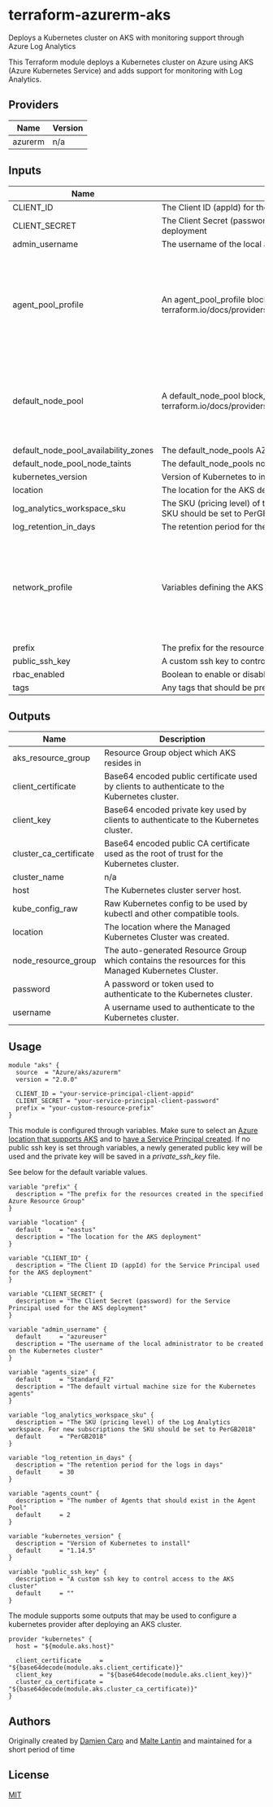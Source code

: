 # terraform-azurerm-aks
Deploys a Kubernetes cluster on AKS with monitoring support through Azure Log Analytics

This Terraform module deploys a Kubernetes cluster on Azure using AKS (Azure Kubernetes Service) and adds support for monitoring with Log Analytics.

<!-- BEGINNING OF PRE-COMMIT-TERRAFORM DOCS HOOK -->
## Providers

| Name | Version |
|------|---------|
| azurerm | n/a |

## Inputs

| Name | Description | Type | Default | Required |
|------|-------------|------|---------|:-----:|
| CLIENT\_ID | The Client ID (appId) for the Service Principal used for the AKS deployment | `string` | n/a | yes |
| CLIENT\_SECRET | The Client Secret (password) for the Service Principal used for the AKS deployment | `string` | n/a | yes |
| admin\_username | The username of the local administrator to be created on the Kubernetes cluster | `string` | `"azureuser"` | no |
| agent\_pool\_profile | An agent\_pool\_profile block, see terraform.io/docs/providers/azurerm/r/kubernetes\_cluster.html#agent\_pool\_profile | `list(any)` | <pre>[<br>  {<br>    "agents_count": 2,<br>    "count": 1,<br>    "name": "nodepool",<br>    "os_disk_size_gb": 50,<br>    "os_type": "Linux",<br>    "vm_size": "standard_f2"<br>  }<br>]<br></pre> | no |
| default\_node\_pool | A default\_node\_pool block, see terraform.io/docs/providers/azurerm/r/kubernetes\_cluster.html#default\_node\_pool | `map(any)` | <pre>{<br>  "enable_auto_scaling": true,<br>  "name": "nodepool",<br>  "os_disk_size_gb": 50,<br>  "type": "VirtualMachineScaleSets",<br>  "vm_size": "standard_f2"<br>}<br></pre> | no |
| default\_node\_pool\_availability\_zones | The default\_node\_pools AZs | `list(string)` | n/a | yes |
| default\_node\_pool\_node\_taints | The default\_node\_pools node taints | `list(string)` | n/a | yes |
| kubernetes\_version | Version of Kubernetes to install | `string` | `"1.14.5"` | no |
| location | The location for the AKS deployment | `string` | `"eastus"` | no |
| log\_analytics\_workspace\_sku | The SKU (pricing level) of the Log Analytics workspace. For new subscriptions the SKU should be set to PerGB2018 | `string` | `"PerGB2018"` | no |
| log\_retention\_in\_days | The retention period for the logs in days | `number` | `30` | no |
| network\_profile | Variables defining the AKS network profile config | <pre>object({<br>    network_plugin     = string<br>    network_policy     = string<br>    dns_service_ip     = string<br>    docker_bridge_cidr = string<br>    pod_cidr           = string<br>    service_cidr       = string<br>    load_balancer_sku  = string<br>  })<br></pre> | <pre>{<br>  "dns_service_ip": "",<br>  "docker_bridge_cidr": "",<br>  "load_balancer_sku": "Basic",<br>  "network_plugin": "kubenet",<br>  "network_policy": "",<br>  "pod_cidr": "",<br>  "service_cidr": ""<br>}<br></pre> | no |
| prefix | The prefix for the resources created in the specified Azure Resource Group | `string` | n/a | yes |
| public\_ssh\_key | A custom ssh key to control access to the AKS cluster | `string` | `""` | no |
| rbac\_enabled | Boolean to enable or disable role-based access control | `bool` | `true` | no |
| tags | Any tags that should be present on resources | `map(string)` | `{}` | no |

## Outputs

| Name | Description |
|------|-------------|
| aks\_resource\_group | Resource Group object which AKS resides in |
| client\_certificate | Base64 encoded public certificate used by clients to authenticate to the Kubernetes cluster. |
| client\_key | Base64 encoded private key used by clients to authenticate to the Kubernetes cluster. |
| cluster\_ca\_certificate | Base64 encoded public CA certificate used as the root of trust for the Kubernetes cluster. |
| cluster\_name | n/a |
| host | The Kubernetes cluster server host. |
| kube\_config\_raw | Raw Kubernetes config to be used by kubectl and other compatible tools. |
| location | The location where the Managed Kubernetes Cluster was created. |
| node\_resource\_group | The auto-generated Resource Group which contains the resources for this Managed Kubernetes Cluster. |
| password | A password or token used to authenticate to the Kubernetes cluster. |
| username | A username used to authenticate to the Kubernetes cluster. |

<!-- END OF PRE-COMMIT-TERRAFORM DOCS HOOK -->



## Usage

```hcl
module "aks" {
  source  = "Azure/aks/azurerm"
  version = "2.0.0"

  CLIENT_ID = "your-service-principal-client-appid"
  CLIENT_SECRET = "your-service-principal-client-password"
  prefix = "your-custom-resource-prefix"
}
```

This module is configured through variables. Make sure to select an [Azure location that supports AKS](https://azure.microsoft.com/en-us/global-infrastructure/services/?products=kubernetes-service) and to [have a Service Principal created](https://www.terraform.io/docs/providers/azurerm/authenticating_via_service_principal.html). If no public ssh key is set through variables, a newly generated public key will be used and the private key will be saved in a *private_ssh_key* file.

See below for the default variable values.

```hcl
variable "prefix" {
  description = "The prefix for the resources created in the specified Azure Resource Group"
}

variable "location" {
  default     = "eastus"
  description = "The location for the AKS deployment"
}

variable "CLIENT_ID" {
  description = "The Client ID (appId) for the Service Principal used for the AKS deployment"
}

variable "CLIENT_SECRET" {
  description = "The Client Secret (password) for the Service Principal used for the AKS deployment"
}

variable "admin_username" {
  default     = "azureuser"
  description = "The username of the local administrator to be created on the Kubernetes cluster"
}

variable "agents_size" {
  default     = "Standard_F2"
  description = "The default virtual machine size for the Kubernetes agents"
}

variable "log_analytics_workspace_sku" {
  description = "The SKU (pricing level) of the Log Analytics workspace. For new subscriptions the SKU should be set to PerGB2018"
  default     = "PerGB2018"
}

variable "log_retention_in_days" {
  description = "The retention period for the logs in days"
  default     = 30
}

variable "agents_count" {
  description = "The number of Agents that should exist in the Agent Pool"
  default     = 2
}

variable "kubernetes_version" {
  description = "Version of Kubernetes to install"
  default     = "1.14.5"
}

variable "public_ssh_key" {
  description = "A custom ssh key to control access to the AKS cluster"
  default     = ""
}
```

The module supports some outputs that may be used to configure a kubernetes
provider after deploying an AKS cluster.

```
provider "kubernetes" {
  host = "${module.aks.host}"

  client_certificate     = "${base64decode(module.aks.client_certificate)}"
  client_key             = "${base64decode(module.aks.client_key)}"
  cluster_ca_certificate = "${base64decode(module.aks.cluster_ca_certificate)}"
}
```

## Authors

Originally created by [Damien Caro](http://github.com/dcaro) and [Malte Lantin](http://github.com/n01d) and
maintained for a short period of time

## License

[MIT](LICENSE)
